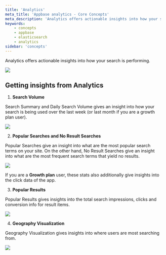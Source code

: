 ```yaml
---
title: 'Analytics'
meta_title: 'Appbase analytics - Core Concepts'
meta_description: 'Analytics offers actionable insights into how your search is performing.'
keywords:
    - concepts
    - appbase
    - elasticsearch
    - analytics
sidebar: 'concepts'
---
```


Analytics offers actionable insights into how your search is performing.

![](https://i.imgur.com/IBIBzT5.png)

## Getting insights from Analytics

1. **Search Volume**

Search Summary and Daily Search Volume gives an insight into how your search is being used over the last week (or last month if you are a growth plan user).

![](https://i.imgur.com/weQ8PKc.png)

2. **Popular Searches and No Result Searches**

Popular Searches give an insight into what are the most popular search terms on your site. On the other hand, No Result Searches give an insight into what are the most frequent search terms that yield no results.

![](https://i.imgur.com/mTLaszi.png)

If you are a **Growth plan** user, these stats also additionally give insights into the click data of the app.

3. **Popular Results**

Popular Results gives insights into the total search impressions, clicks and conversion info for result items.

![](https://i.imgur.com/mubAnU3.png)

4. **Geography Visualization**

Geography Visualization gives insights into where users are most searching from.

![](https://i.imgur.com/mZgiAki.png)
